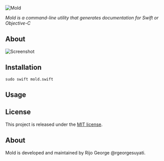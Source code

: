 ![Mold](images/logo.jpg)

*Mold is a command-line utility that generates documentation for Swift or Objective-C*

## About


![Screenshot](images/screenshot.jpg)


## Installation

```shell
sudo swift mold.swift
```

## Usage



## License

This project is released under the [MIT license](https://github.com/realm/jazzy/blob/master/LICENSE).

## About

Mold is developed and maintained by Rijo George @rgeorgesuyati. 

